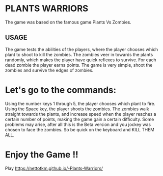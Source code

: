 # PLANTS WARRIORS
The game was based on the famous game Plants Vs Zombies.
## USAGE
The game tests the abilities of the players, where the player chooses which plant to shoot to kill the zombies.
The zombies veer in towards the plants randomly, which makes the player have quick reflexes to survive.
For each dead zombie the player earns points.
The game is very simple, shoot the zombies and survive the edges of zombies.
# Let's go to the commands:
Using the number keys 1 through 5, the player chooses which plant to fire.
Using the Space key, the player shoots the zombies.
The zombies walk straight towards the plants, and increase speed when the player reaches a certain number of points, making the game gain a certain difficulty.
Some problems may arise, after all this is the Beta version and you jockey was chosen to face the zombies.
So be quick on the keyboard and KILL THEM ALL.
# Enjoy the Game !!
Play https://nettotkm.github.io/-Plants-Warriors/


